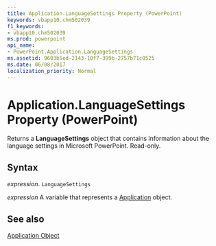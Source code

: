 ```yaml
---
title: Application.LanguageSettings Property (PowerPoint)
keywords: vbapp10.chm502039
f1_keywords:
- vbapp10.chm502039
ms.prod: powerpoint
api_name:
- PowerPoint.Application.LanguageSettings
ms.assetid: 9603b5ed-2143-10f7-399b-2757b71c0525
ms.date: 06/08/2017
localization_priority: Normal
---
```



# Application.LanguageSettings Property (PowerPoint)

Returns a  **LanguageSettings** object that contains information about the language settings in Microsoft PowerPoint. Read-only.


## Syntax

 _expression_. `LanguageSettings`

_expression_ A variable that represents a [Application](./PowerPoint.Application.md) object.


## See also


[Application Object](PowerPoint.Application.md)


